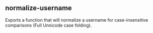 normalize-username
------------------
Exports a function that will normalize a username for case-insensitive comparisons (Full Unnicode case folding).